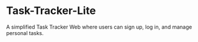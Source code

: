 # Task-Tracker-Lite
A simplified Task Tracker Web where users can sign up, log in, and manage personal tasks.
